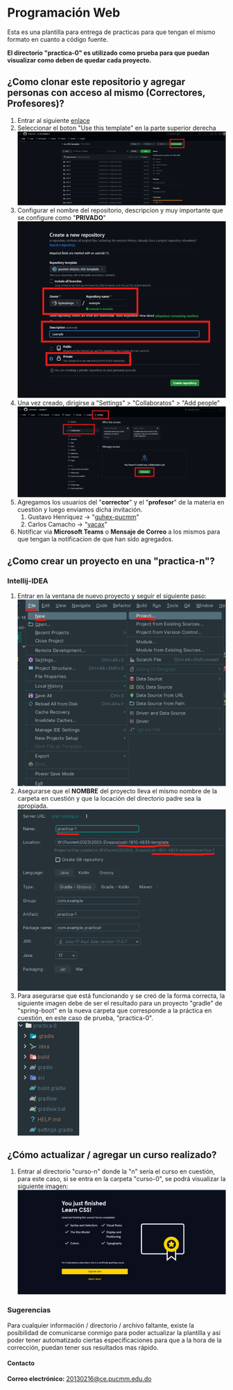 # Programación Web
Esta es una plantilla para entrega de practicas para que tengan el mismo formato en cuanto a código fuente.

**El directorio "practica-0" es utilizado como prueba para que puedan visualizar como deben de quedar cada proyecto.**

## ¿Como clonar este repositorio y agregar personas con acceso al mismo (Correctores, Profesores)?
1. Entrar al siguiente [enlace](https://github.com/pucmm-eict/icc-352-template)
2. Seleccionar el boton "Use this template" en la parte superior derecha <br> ![img.png](resources/clone_repo_1.png)
3. Configurar el nombre del repositorio, descripcion y muy importante que se configure como "**PRIVADO**" <br> ![img.png](resources/clone_repo_2.png)
4. Una vez creado, dirigirse a "Settings" > "Collaboratos" > "Add people" <br> ![img.png](resources/clone_repo_3.png)
5. Agregamos los usuarios del "**corrector**" y el "**profesor**" de la materia en cuestión y luego enviamos dicha invitación.
    1. Gustavo Henriquez -> "[guhex-pucmm](https://github.com/guhex-pucmm)"
    2. Carlos Camacho -> "[vacax](https://github.com/vacax)"
6. Notificar via **Microsoft Teams** o **Mensaje de Correo** a los mismos para que tengan la notificacion de que han sido agregados.

## ¿Como crear un proyecto en una "practica-n"?
### Intellij-IDEA
1. Entrar en la ventana de nuevo proyecto y seguir el siguiente paso: <br>![new_project_1](./resources/new_project_1.png)
2. Asegurarse que el **NOMBRE** del proyecto lleva el mismo nombre de la carpeta en cuestión y que la locación del directorio padre sea la apropiada.<br>![new_project_2](./resources/new_project_2.png)
3. Para asegurarse que está funcionando y se creó de la forma correcta, la siguiente imagen debe de ser el resultado para un proyecto "gradle" de "spring-boot" en la nueva carpeta que corresponde a la práctica en cuestión, en este caso de prueba, "practica-0".<br>![new_project_3](./resources/new_project_3.png)

## ¿Cómo actualizar / agregar un curso realizado?
1. Entrar al directorio "curso-n" donde la "n" sería el curso en cuestión, para este caso, si se entra en la carpeta "curso-0", se podrá visualizar la siguiente imagen:<br>![course_0](./resources/course_0.png)

### Sugerencias
Para cualquier información / directorio / archivo faltante, existe la posibilidad de comunicarse conmigo para poder actualizar la plantilla y así poder tener automatizado ciertas especificaciones para que a la hora de la corrección, puedan tener sus resultados mas rápido.

#### Contacto
**Correo electrónico:** 20130216@ce.pucmm.edu.do

